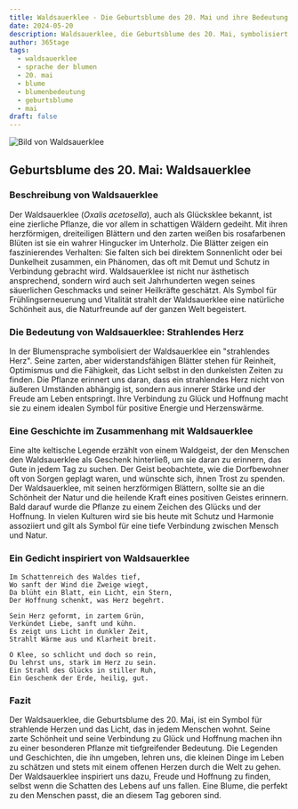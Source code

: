```yaml
---
title: Waldsauerklee - Die Geburtsblume des 20. Mai und ihre Bedeutung
date: 2024-05-20
description: Waldsauerklee, die Geburtsblume des 20. Mai, symbolisiert Strahlendes Herz. Erfahre mehr über ihre Geschichte, Bedeutung und Symbolik in der Sprache der Blumen.
author: 365tage
tags:
  - waldsauerklee
  - sprache der blumen
  - 20. mai
  - blume
  - blumenbedeutung
  - geburtsblume
  - mai
draft: false
---
```


![Bild von Waldsauerklee](https://cdn.pixabay.com/photo/2015/08/25/09/31/oxalis-corniculata-906419_1280.jpg#center)


## Geburtsblume des 20. Mai: Waldsauerklee

### Beschreibung von Waldsauerklee

Der Waldsauerklee (_Oxalis acetosella_), auch als Glücksklee bekannt, ist eine zierliche Pflanze, die vor allem in schattigen Wäldern gedeiht. Mit ihren herzförmigen, dreiteiligen Blättern und den zarten weißen bis rosafarbenen Blüten ist sie ein wahrer Hingucker im Unterholz. Die Blätter zeigen ein faszinierendes Verhalten: Sie falten sich bei direktem Sonnenlicht oder bei Dunkelheit zusammen, ein Phänomen, das oft mit Demut und Schutz in Verbindung gebracht wird. Waldsauerklee ist nicht nur ästhetisch ansprechend, sondern wird auch seit Jahrhunderten wegen seines säuerlichen Geschmacks und seiner Heilkräfte geschätzt. Als Symbol für Frühlingserneuerung und Vitalität strahlt der Waldsauerklee eine natürliche Schönheit aus, die Naturfreunde auf der ganzen Welt begeistert.

### Die Bedeutung von Waldsauerklee: Strahlendes Herz

In der Blumensprache symbolisiert der Waldsauerklee ein "strahlendes Herz". Seine zarten, aber widerstandsfähigen Blätter stehen für Reinheit, Optimismus und die Fähigkeit, das Licht selbst in den dunkelsten Zeiten zu finden. Die Pflanze erinnert uns daran, dass ein strahlendes Herz nicht von äußeren Umständen abhängig ist, sondern aus innerer Stärke und der Freude am Leben entspringt. Ihre Verbindung zu Glück und Hoffnung macht sie zu einem idealen Symbol für positive Energie und Herzenswärme.

### Eine Geschichte im Zusammenhang mit Waldsauerklee

Eine alte keltische Legende erzählt von einem Waldgeist, der den Menschen den Waldsauerklee als Geschenk hinterließ, um sie daran zu erinnern, das Gute in jedem Tag zu suchen. Der Geist beobachtete, wie die Dorfbewohner oft von Sorgen geplagt waren, und wünschte sich, ihnen Trost zu spenden. Der Waldsauerklee, mit seinen herzförmigen Blättern, sollte sie an die Schönheit der Natur und die heilende Kraft eines positiven Geistes erinnern. Bald darauf wurde die Pflanze zu einem Zeichen des Glücks und der Hoffnung. In vielen Kulturen wird sie bis heute mit Schutz und Harmonie assoziiert und gilt als Symbol für eine tiefe Verbindung zwischen Mensch und Natur.

### Ein Gedicht inspiriert von Waldsauerklee

```
Im Schattenreich des Waldes tief,  
Wo sanft der Wind die Zweige wiegt,  
Da blüht ein Blatt, ein Licht, ein Stern,  
Der Hoffnung schenkt, was Herz begehrt.  

Sein Herz geformt, in zartem Grün,  
Verkündet Liebe, sanft und kühn.  
Es zeigt uns Licht in dunkler Zeit,  
Strahlt Wärme aus und Klarheit breit.  

O Klee, so schlicht und doch so rein,  
Du lehrst uns, stark im Herz zu sein.  
Ein Strahl des Glücks in stiller Ruh,  
Ein Geschenk der Erde, heilig, gut.  
```

### Fazit

Der Waldsauerklee, die Geburtsblume des 20. Mai, ist ein Symbol für strahlende Herzen und das Licht, das in jedem Menschen wohnt. Seine zarte Schönheit und seine Verbindung zu Glück und Hoffnung machen ihn zu einer besonderen Pflanze mit tiefgreifender Bedeutung. Die Legenden und Geschichten, die ihn umgeben, lehren uns, die kleinen Dinge im Leben zu schätzen und stets mit einem offenen Herzen durch die Welt zu gehen. Der Waldsauerklee inspiriert uns dazu, Freude und Hoffnung zu finden, selbst wenn die Schatten des Lebens auf uns fallen. Eine Blume, die perfekt zu den Menschen passt, die an diesem Tag geboren sind.